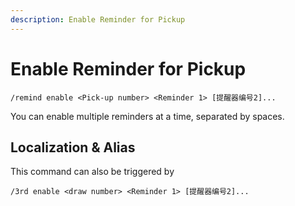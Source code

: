 ```yaml
---
description: Enable Reminder for Pickup
---
```


# Enable Reminder for Pickup

```
/remind enable <Pick-up number> <Reminder 1> [提醒器编号2]...
```

You can enable multiple reminders at a time, separated by spaces.

## Localization & Alias

This command can also be triggered by

```
/3rd enable <draw number> <Reminder 1> [提醒器编号2]...
```
